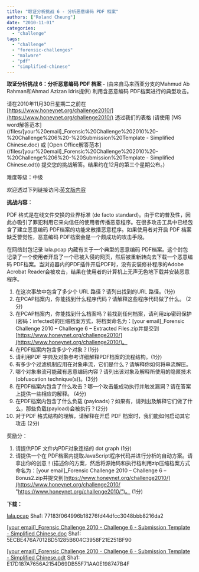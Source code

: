 ```yaml
---
title: "取证分析挑战 6 - 分析恶意编码 PDF 档案"
authors: ["Roland Cheung"]
date: "2010-11-01"
categories: 
  - "challenge"
tags: 
  - "challenge"
  - "forensic-challenges"
  - "malware"
  - "pdf"
  - "simplified-chinese"
---
```


**取证分析挑战 6：分析恶意编码 PDF 档案 -** (由来自马来西亚分支的Mahmud Ab Rahman和Ahmad Azizan Idris提供) 利用含恶意编码 PDF档案进行的典型攻击。  

请在2010年11月30日星期二之前在 [https://www.honeynet.org/challenge2010/](https://www.honeynet.org/challenge2010/) 透过我们的表格 (请使用 [MS word解答范本](/files/[your%20email]_Forensic%20Challenge%202010%20-%20Challenge%206%20-%20Submission%20Template - Simplified Chinese.doc) 或 [Open Office解答范本](/files/[your%20email]_Forensic%20Challenge%202010%20-%20Challenge%206%20-%20Submission%20Template - Simplified Chinese.odt)) 提交您的挑战解答。结果约在12月的第三个星期公布。)  

难度等级：中级  

欢迎透过下列链接访问:[英文版内容](https://www.honeynet.org/challenges/2010_6_malicious_pdf)  

**挑战内容：**  

PDF 格式是在线文件交换的业界标准 (de facto standard)。由于它的普及性，因此亦吸引了罪犯利用它来向信任的使用者传播恶意程序。在很多攻击工具中已经包含了建立恶意编码 PDF档案的功能来散播恶意程序。如果使用者对开启 PDF 档案缺乏警觉性，恶意编码 PDF档案会是一个颇成功的攻击手段。  

在网络封包记录 lala.pcap 内藏有关于一个典型的恶意编码 PDF档案。这个封包记录了一个使用者开启了一个已被入侵的网页，然后被重新转向去下载一个恶意编码 PDF档案。当浏览器内的PDF插件开启PDF时，没有安装修补程序的Adobe Acrobat Reader会被攻击，结果在使用者的计算机上无声无色地下载并安装恶意程序。

1. 在这次事故中包含了多少个 URL 路径？请列出找到的URL 路径。(1分)
2. 在PCAP档案内，你能找到什么程序代码？请解释这些程序代码做了什么。 (2分)
3. 在PCAP档案内，你能找到什么档案吗？若找到任何档案，请利用zip密码保护(密码：infected)的压缩档案方式，将档案命名为：\[your email\]\_Forensic Challenge 2010 – Challenge 6 – Extracted Files.zip并提交到[https://www.honeynet.org/challenge2010/](https://www.honeynet.org/challenge2010/)。
4. 在PDF档案内包含多少个对象？(1分)
5.  请利用PDF 字典及对象参考详细解释PDF档案的流程结构。(1分)
6.  有多少个过滤机制应用在对象串流，它们是什么？请解释你如何将串流解压。
7.  哪个对象串流可能藏有恶意编码内容？请列出该对象及解释所使用的隐匿技术 (obfuscation technique(s))。(3分)
8.  在PDF档案内包含了什么攻击？哪一个攻击能成功执行并触发漏洞？请在答案上提供一些相应的解释。 (4分)
9.  在PDF档案内包含了什么负载 (payloads)？如果有，请列出及解释它们做了什么，那些负载(payload)会被执行？(2分)
10. 对于PDF 格式结构的理解，请解释在开启 PDF 档案时，我们能如何启动其它攻击 (2分)

奖励分：

1. 请提供PDF 文件内PDF对象连结的 dot graph (1分)
2. 请提供一个在 PDF档案内提取JavaScript程序代码并进行分析的自动方案。请拿出你的创意！(描述你的方案，然后将源始码和执行档利用zip压缩档案方式命名为：\[your email\]\_Forensic Challenge 2010 – Challenge 6 –Bonus2.zip并提交到[https://www.honeynet.org/challenge2010/](https://www.honeynet.org/challenge2010/ "https://www.honeynet.org/challenge2010/")。 (1分)

**下载：**  

[lala.pcap](/files/lala.pcap) Sha1: 77183f064996b18276fd44dfcc3048bbb8216da2  

[\[your email\]\_Forensic Challenge 2010 - Challenge 6 - Submission Template - Simplified Chinese.doc](/files/[your%20email]_Forensic%20Challenge%202010%20-%20Challenge%206%20-%20Submission%20Template%20-%20Traditional%20Chinese.doc) Sha1: 5ECBE476A7012BD51285B604C3958F21E251BF90  

[\[your email\]\_Forensic Challenge 2010 - Challenge 6 - Submission Template - Simplified Chinese.odt](/files/[your%20email]_Forensic%20Challenge%202010%20-%20Challenge%206%20-%20Submission%20Template%20-%20Traditional%20Chinese.odt) Sha1: E17D187A7656A2154D69DB55F71AA0E198747B4F

